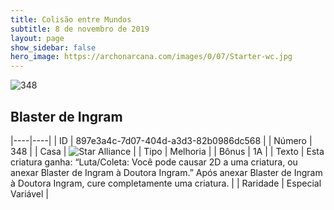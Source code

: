 ```yaml
---
title: Colisão entre Mundos
subtitle: 8 de novembro de 2019
layout: page
show_sidebar: false
hero_image: https://archonarcana.com/images/0/07/Starter-wc.jpg
---
```


![348](https://cdn.keyforgegame.com/media/card_front/pt/452_348_FRF7JPGFR94R_pt.png)

## Blaster de Ingram

|----|----|
| ID | 897e3a4c-7d07-404d-a3d3-82b0986dc568 |
| Número | 348 |
| Casa | ![Star Alliance](https://archonarcana.com/images/thumb/7/7d/Star_Alliance.png/22px-Star_Alliance.png "Aliança Estelar") |
| Tipo | Melhoria |
| Bônus | 1A |
| Texto | Esta criatura ganha: “Luta/Coleta:  Você pode causar 2D a uma criatura, ou anexar Blaster de Ingram à Doutora Ingram.”  Após anexar Blaster de Ingram à Doutora Ingram, cure completamente uma criatura. |
| Raridade | Especial Variável |
